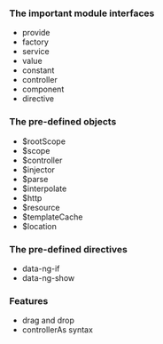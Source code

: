 ### The important module interfaces

- provide
- factory
- service
- value
- constant
- controller
- component
- directive

### The pre-defined objects
- $rootScope
- $scope
- $controller
- $injector
- $parse
- $interpolate
- $http
- $resource
- $templateCache
- $location

### The pre-defined directives
- data-ng-if
- data-ng-show


### Features
- drag and drop
- controllerAs syntax
